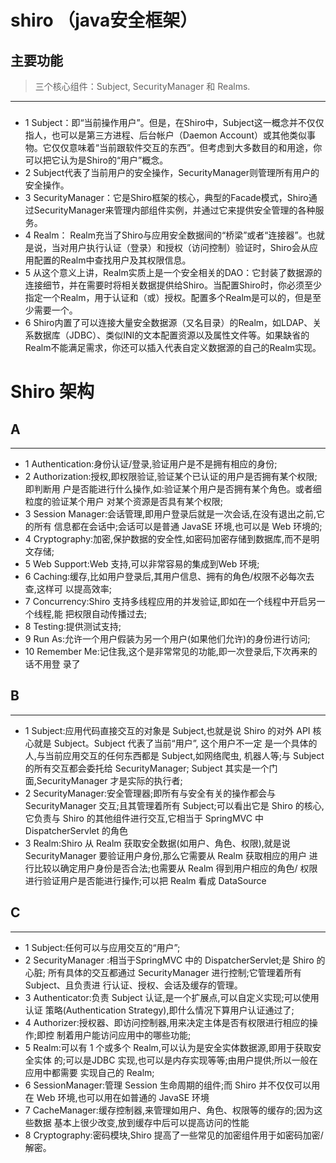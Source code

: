 # shiro （java安全框架）
## 主要功能
> 三个核心组件：Subject, SecurityManager 和 Realms.
- - -
###
+ 1 Subject：即“当前操作用户”。但是，在Shiro中，Subject这一概念并不仅仅指人，也可以是第三方进程、后台帐户（Daemon Account）或其他类似事物。它仅仅意味着“当前跟软件交互的东西”。但考虑到大多数目的和用途，你可以把它认为是Shiro的“用户”概念。
+ 2 Subject代表了当前用户的安全操作，SecurityManager则管理所有用户的安全操作。
+ 3 SecurityManager：它是Shiro框架的核心，典型的Facade模式，Shiro通过SecurityManager来管理内部组件实例，并通过它来提供安全管理的各种服务。
+ 4 Realm： Realm充当了Shiro与应用安全数据间的“桥梁”或者“连接器”。也就是说，当对用户执行认证（登录）和授权（访问控制）验证时，Shiro会从应用配置的Realm中查找用户及其权限信息。
+ 5 从这个意义上讲，Realm实质上是一个安全相关的DAO：它封装了数据源的连接细节，并在需要时将相关数据提供给Shiro。当配置Shiro时，你必须至少指定一个Realm，用于认证和（或）授权。配置多个Realm是可以的，但是至少需要一个。
+ 6 Shiro内置了可以连接大量安全数据源（又名目录）的Realm，如LDAP、关系数据库（JDBC）、类似INI的文本配置资源以及属性文件等。如果缺省的Realm不能满足需求，你还可以插入代表自定义数据源的自己的Realm实现。

# Shiro 架构
## A
- - -
+ 1 Authentication:身份认证/登录,验证用户是不是拥有相应的身份;
+ 2 Authorization:授权,即权限验证,验证某个已认证的用户是否拥有某个权限;即判断用
    户是否能进行什么操作,如:验证某个用户是否拥有某个角色。或者细粒度的验证某个用户
    对某个资源是否具有某个权限;
+ 3 Session Manager:会话管理,即用户登录后就是一次会话,在没有退出之前,它的所有
    信息都在会话中;会话可以是普通 JavaSE 环境,也可以是 Web 环境的;
+ 4 Cryptography:加密,保护数据的安全性,如密码加密存储到数据库,而不是明文存储;
+ 5 Web Support:Web 支持,可以非常容易的集成到Web 环境;
+ 6 Caching:缓存,比如用户登录后,其用户信息、拥有的角色/权限不必每次去查,这样可
    以提高效率;
+ 7 Concurrency:Shiro 支持多线程应用的并发验证,即如在一个线程中开启另一个线程,能
    把权限自动传播过去;
+ 8 Testing:提供测试支持;
+ 9 Run As:允许一个用户假装为另一个用户(如果他们允许)的身份进行访问;
+ 10 Remember Me:记住我,这个是非常常见的功能,即一次登录后,下次再来的话不用登
     录了
## B
- - -
* 1 Subject:应用代码直接交互的对象是 Subject,也就是说 Shiro 的对外
    API 核心就是 Subject。Subject 代表了当前“用户”, 这个用户不一定
    是一个具体的人,与当前应用交互的任何东西都是 Subject,如网络爬虫,
    机器人等;与 Subject 的所有交互都会委托给 SecurityManager;
    Subject 其实是一个门面,SecurityManager 才是实际的执行者;
* 2 SecurityManager:安全管理器;即所有与安全有关的操作都会与
    SecurityManager 交互;且其管理着所有 Subject;可以看出它是 Shiro
    的核心,它负责与 Shiro 的其他组件进行交互,它相当于 SpringMVC 中
    DispatcherServlet 的角色
* 3 Realm:Shiro 从 Realm 获取安全数据(如用户、角色、权限),就是说
    SecurityManager 要验证用户身份,那么它需要从 Realm 获取相应的用户
    进行比较以确定用户身份是否合法;也需要从 Realm 得到用户相应的角色/
    权限进行验证用户是否能进行操作;可以把 Realm 看成 DataSource
## C
- - -
+ 1 Subject:任何可以与应用交互的“用户”;
+ 2 SecurityManager :相当于SpringMVC 中的 DispatcherServlet;是 Shiro 的心脏;
    所有具体的交互都通过 SecurityManager 进行控制;它管理着所有 Subject、且负责进
    行认证、授权、会话及缓存的管理。
+ 3 Authenticator:负责 Subject 认证,是一个扩展点,可以自定义实现;可以使用认证
    策略(Authentication Strategy),即什么情况下算用户认证通过了;
+ 4 Authorizer:授权器、即访问控制器,用来决定主体是否有权限进行相应的操作;即控
    制着用户能访问应用中的哪些功能;
+ 5 Realm:可以有 1 个或多个 Realm,可以认为是安全实体数据源,即用于获取安全实体
    的;可以是JDBC 实现,也可以是内存实现等等;由用户提供;所以一般在应用中都需要
    实现自己的 Realm;
+ 6 SessionManager:管理 Session 生命周期的组件;而 Shiro 并不仅仅可以用在 Web
    环境,也可以用在如普通的 JavaSE 环境
+ 7 CacheManager:缓存控制器,来管理如用户、角色、权限等的缓存的;因为这些数据
    基本上很少改变,放到缓存中后可以提高访问的性能
+ 8 Cryptography:密码模块,Shiro 提高了一些常见的加密组件用于如密码加密/解密。